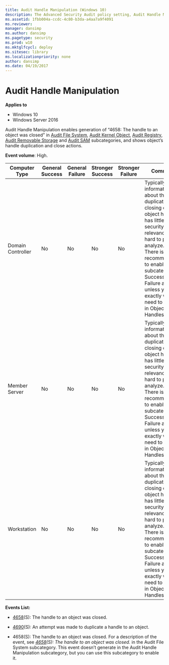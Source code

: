 ```yaml
---
title: Audit Handle Manipulation (Windows 10)
description: The Advanced Security Audit policy setting, Audit Handle Manipulation, determines if audit events are generated when a handle to an object is opened or closed.
ms.assetid: 1fbb004a-ccdc-4c80-b3da-a4aa7a9f4091
ms.reviewer:
manager: dansimp
ms.author: dansimp
ms.pagetype: security
ms.prod: w10
ms.mktglfcycl: deploy
ms.sitesec: library
ms.localizationpriority: none
author: dansimp
ms.date: 04/19/2017
---
```


# Audit Handle Manipulation

**Applies to**
-   Windows 10
-   Windows Server 2016

Audit Handle Manipulation enables generation of “4658: The handle to an object was closed” in [Audit File System](audit-file-system.md), [Audit Kernel Object](audit-kernel-object.md), [Audit Registry](audit-registry.md), [Audit Removable Storage](audit-removable-storage.md) and [Audit SAM](audit-sam.md) subcategories, and shows object’s handle duplication and close actions.

**Event volume**: High.

| Computer Type     | General Success | General Failure | Stronger Success | Stronger Failure | Comments |
|-------------------|-----------------|-----------------|------------------|------------------|----------|
| Domain Controller | No              | No              | No               | No               | Typically, information about the duplication or closing of an object handle has little to no security relevance and is hard to parse or analyze.<br>There is no recommendation to enable this subcategory for Success or Failure auditing, unless you know exactly what you need to monitor in Object’s Handles level. |
| Member Server     | No              | No              | No               | No               | Typically, information about the duplication or closing of an object handle has little to no security relevance and is hard to parse or analyze.<br>There is no recommendation to enable this subcategory for Success or Failure auditing, unless you know exactly what you need to monitor in Object’s Handles level. |
| Workstation       | No              | No              | No               | No               | Typically, information about the duplication or closing of an object handle has little to no security relevance and is hard to parse or analyze.<br>There is no recommendation to enable this subcategory for Success or Failure auditing, unless you know exactly what you need to monitor in Object’s Handles level. |

**Events List:**

- [4658](event-4658.md)(S): The handle to an object was closed.

- [4690](event-4690.md)(S): An attempt was made to duplicate a handle to an object.

- 4658(S): The handle to an object was closed. For a description of the event, see _[4658](event-4658.md)(S): The handle to an object was closed._ in the Audit File System subcategory. This event doesn’t generate in the Audit Handle Manipulation subcategory, but you can use this subcategory to enable it.
